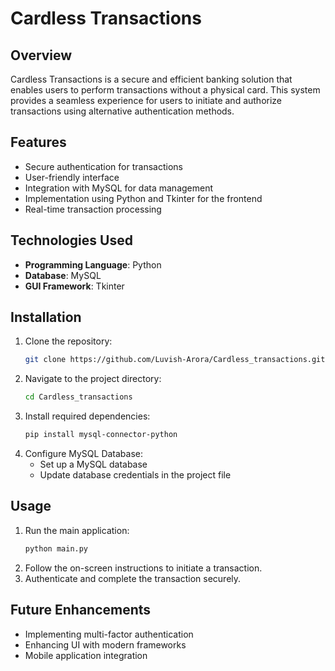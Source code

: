 # Cardless Transactions

## Overview
Cardless Transactions is a secure and efficient banking solution that enables users to perform transactions without a physical card. This system provides a seamless experience for users to initiate and authorize transactions using alternative authentication methods.

## Features
- Secure authentication for transactions
- User-friendly interface
- Integration with MySQL for data management
- Implementation using Python and Tkinter for the frontend
- Real-time transaction processing

## Technologies Used
- **Programming Language**: Python
- **Database**: MySQL
- **GUI Framework**: Tkinter

## Installation
1. Clone the repository:
   ```sh
   git clone https://github.com/Luvish-Arora/Cardless_transactions.git
   ```
2. Navigate to the project directory:
   ```sh
   cd Cardless_transactions
   ```
3. Install required dependencies:
   ```sh
   pip install mysql-connector-python
   ```
4. Configure MySQL Database:
   - Set up a MySQL database
   - Update database credentials in the project file

## Usage
1. Run the main application:
   ```sh
   python main.py
   ```
2. Follow the on-screen instructions to initiate a transaction.
3. Authenticate and complete the transaction securely.

## Future Enhancements
- Implementing multi-factor authentication
- Enhancing UI with modern frameworks
- Mobile application integration
